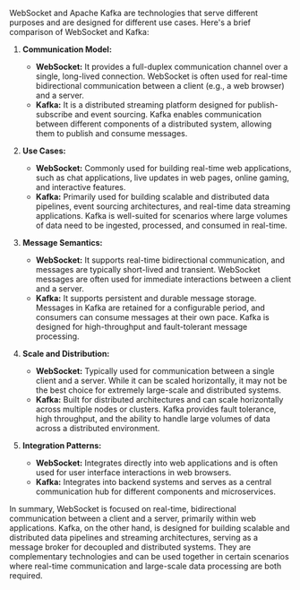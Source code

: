 WebSocket and Apache Kafka are technologies that serve different purposes and are designed for different use cases. Here's a brief comparison of WebSocket and Kafka:

1. **Communication Model:**
   - **WebSocket:** It provides a full-duplex communication channel over a single, long-lived connection. WebSocket is often used for real-time bidirectional communication between a client (e.g., a web browser) and a server.
   - **Kafka:** It is a distributed streaming platform designed for publish-subscribe and event sourcing. Kafka enables communication between different components of a distributed system, allowing them to publish and consume messages.

2. **Use Cases:**
   - **WebSocket:** Commonly used for building real-time web applications, such as chat applications, live updates in web pages, online gaming, and interactive features.
   - **Kafka:** Primarily used for building scalable and distributed data pipelines, event sourcing architectures, and real-time data streaming applications. Kafka is well-suited for scenarios where large volumes of data need to be ingested, processed, and consumed in real-time.

3. **Message Semantics:**
   - **WebSocket:** It supports real-time bidirectional communication, and messages are typically short-lived and transient. WebSocket messages are often used for immediate interactions between a client and a server.
   - **Kafka:** It supports persistent and durable message storage. Messages in Kafka are retained for a configurable period, and consumers can consume messages at their own pace. Kafka is designed for high-throughput and fault-tolerant message processing.

4. **Scale and Distribution:**
   - **WebSocket:** Typically used for communication between a single client and a server. While it can be scaled horizontally, it may not be the best choice for extremely large-scale and distributed systems.
   - **Kafka:** Built for distributed architectures and can scale horizontally across multiple nodes or clusters. Kafka provides fault tolerance, high throughput, and the ability to handle large volumes of data across a distributed environment.

5. **Integration Patterns:**
   - **WebSocket:** Integrates directly into web applications and is often used for user interface interactions in web browsers.
   - **Kafka:** Integrates into backend systems and serves as a central communication hub for different components and microservices.

In summary, WebSocket is focused on real-time, bidirectional communication between a client and a server, primarily within web applications. Kafka, on the other hand, is designed for building scalable and distributed data pipelines and streaming architectures, serving as a message broker for decoupled and distributed systems. They are complementary technologies and can be used together in certain scenarios where real-time communication and large-scale data processing are both required.